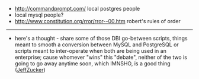 * http://commandprompt.com/ local postgres people
* local mysql people?
* http://www.constitution.org/rror/rror--00.htm robert's rules of order

---

* here's a thought - share some of those DBI go-between scripts, things meant to smooth a conversion between MySQL and PostgreSQL or scripts meant to inter-operate when both are being used in an enterprise; cause whomever "wins" this "debate", neither of the two is going to go away anytime soon, which IMNSHO, is a good thing ([JeffZucker](/JeffZucker))
